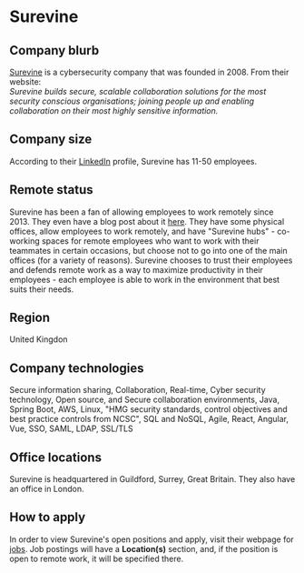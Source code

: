 # Surevine

## Company blurb

[Surevine](https://www.surevine.com/) is a cybersecurity company that was founded in 2008. From their website:  
_Surevine builds secure, scalable collaboration solutions for the most security conscious organisations; joining people up and enabling collaboration on their most highly sensitive information._  

## Company size

According to their [LinkedIn](https://www.linkedin.com/company/surevine/) profile, Surevine has 11-50 employees.

## Remote status

Surevine has been a fan of allowing employees to work remotely since 2013. They even have a blog post about it [here](https://www.surevine.com/distributed-not-disengaged/). They have some physical offices, allow employees to work remotely, and have "Surevine hubs" - co-working spaces for remote employees who want to work with their teammates in certain occasions, but choose not to go into one of the main offices (for a variety of reasons). Surevine chooses to trust their employees and defends remote work as a way to maximize productivity in their employees - each employee is able to work in the environment that best suits their needs.

## Region
United Kingdon

## Company technologies

Secure information sharing, Collaboration, Real-time, Cyber security technology, Open source, and Secure collaboration environments, Java, Spring Boot, AWS, Linux, "HMG security standards, control objectives and best practice controls from NCSC", SQL and NoSQL, Agile, React, Angular, Vue, SSO, SAML, LDAP, SSL/TLS

## Office locations

Surevine is headquartered in Guildford, Surrey, Great Britain. They also have an office in London.

## How to apply

In order to view Surevine's open positions and apply, visit their webpage for [jobs](https://www.surevine.com/jobs/). Job postings will have a **Location(s)** section, and, if the position is open to remote work, it will be specified there.
